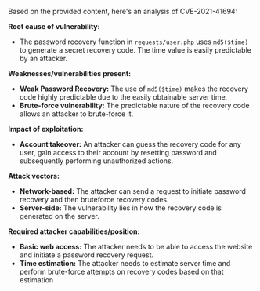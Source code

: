 Based on the provided content, here's an analysis of CVE-2021-41694:

**Root cause of vulnerability:**
- The password recovery function in `requests/user.php` uses `md5($time)` to generate a secret recovery code. The time value is easily predictable by an attacker.

**Weaknesses/vulnerabilities present:**
- **Weak Password Recovery:** The use of `md5($time)` makes the recovery code highly predictable due to the easily obtainable server time.
- **Brute-force vulnerability:** The predictable nature of the recovery code allows an attacker to brute-force it.

**Impact of exploitation:**
- **Account takeover:** An attacker can guess the recovery code for any user, gain access to their account by resetting password and subsequently performing unauthorized actions.

**Attack vectors:**
- **Network-based:** The attacker can send a request to initiate password recovery and then bruteforce recovery codes.
- **Server-side:** The vulnerability lies in how the recovery code is generated on the server.

**Required attacker capabilities/position:**
- **Basic web access:** The attacker needs to be able to access the website and initiate a password recovery request.
- **Time estimation:** The attacker needs to estimate server time and perform brute-force attempts on recovery codes based on that estimation